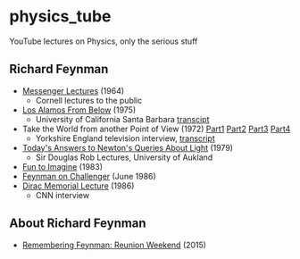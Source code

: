 # physics_tube
YouTube lectures on Physics, only the serious stuff

## Richard Feynman

- [Messenger Lectures](https://www.feynmanlectures.caltech.edu/messenger.html) (1964)
    - Cornell lectures to the public
- [Los Alamos From Below](https://www.youtube.com/watch?v=uY-u1qyRM5w) (1975)
    - University of California Santa Barbara [transcipt](http://calteches.library.caltech.edu/34/3/FeynmanLosAlamos.htm)
- Take the World from another Point of View (1972) [Part1](https://www.youtube.com/watch?v=PsgBtOVzHKI) [Part2](https://www.youtube.com/watch?v=xnzB_IHGyjg&t=1s) [Part3](https://www.youtube.com/watch?v=uNOghidK2TY) [Part4](https://www.youtube.com/watch?v=mvqwm6RbxcQ)
    - Yorkshire England television interview, [transcript](https://calteches.library.caltech.edu/35/2/PointofView.htm)
- [Today's Answers to Newton's Queries About Light](https://www.youtube.com/watch?v=Alj6q4Y0TNE) (1979)
    - Sir Douglas Rob Lectures, University of Aukland
- [Fun to Imagine](https://www.youtube.com/watch?v=P1ww1IXRfTA) (1983)
- [Feynman on Challenger](https://www.youtube.com/watch?v=4kpDg7MjHps) (June 1986)
- [Dirac Memorial Lecture](https://www.youtube.com/watch?v=cKzzG5DS6V8) (1986)
    - CNN interview

## About Richard Feynman

- [Remembering Feynman: Reunion Weekend](https://www.youtube.com/watch?v=S0Q80twy11Q) (2015)
